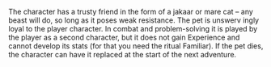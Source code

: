 The character has a trusty friend in the form of a jakaar or mare cat – any beast will do, so long as it poses weak resistance. The pet is unswerv ingly loyal to the player character. In combat and problem-solving it is played by the player as a second character, but it does not gain Experience and cannot develop its stats (for that you need the ritual Familiar). If the pet dies, the character can have it replaced at the start of the next adventure.